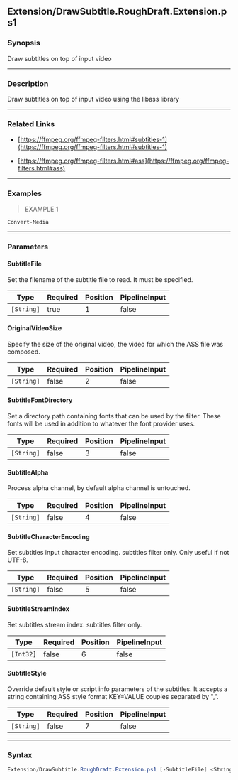 Extension/DrawSubtitle.RoughDraft.Extension.ps1
-----------------------------------------------




### Synopsis
Draw subtitles on top of input video



---


### Description

Draw subtitles on top of input video using the libass library



---


### Related Links
* [https://ffmpeg.org/ffmpeg-filters.html#subtitles-1](https://ffmpeg.org/ffmpeg-filters.html#subtitles-1)



* [https://ffmpeg.org/ffmpeg-filters.html#ass](https://ffmpeg.org/ffmpeg-filters.html#ass)





---


### Examples
> EXAMPLE 1

```PowerShell
Convert-Media
```


---


### Parameters
#### **SubtitleFile**

Set the filename of the subtitle file to read. It must be specified.






|Type      |Required|Position|PipelineInput|
|----------|--------|--------|-------------|
|`[String]`|true    |1       |false        |



#### **OriginalVideoSize**

Specify the size of the original video, the video for which the ASS file was composed.






|Type      |Required|Position|PipelineInput|
|----------|--------|--------|-------------|
|`[String]`|false   |2       |false        |



#### **SubtitleFontDirectory**

Set a directory path containing fonts that can be used by the filter.
These fonts will be used in addition to whatever the font provider uses.






|Type      |Required|Position|PipelineInput|
|----------|--------|--------|-------------|
|`[String]`|false   |3       |false        |



#### **SubtitleAlpha**

Process alpha channel, by default alpha channel is untouched.






|Type      |Required|Position|PipelineInput|
|----------|--------|--------|-------------|
|`[String]`|false   |4       |false        |



#### **SubtitleCharacterEncoding**

Set subtitles input character encoding. subtitles filter only. Only useful if not UTF-8.






|Type      |Required|Position|PipelineInput|
|----------|--------|--------|-------------|
|`[String]`|false   |5       |false        |



#### **SubtitleStreamIndex**

Set subtitles stream index. subtitles filter only.






|Type     |Required|Position|PipelineInput|
|---------|--------|--------|-------------|
|`[Int32]`|false   |6       |false        |



#### **SubtitleStyle**

Override default style or script info parameters of the subtitles.
It accepts a string containing ASS style format KEY=VALUE couples separated by ",".






|Type      |Required|Position|PipelineInput|
|----------|--------|--------|-------------|
|`[String]`|false   |7       |false        |





---


### Syntax
```PowerShell
Extension/DrawSubtitle.RoughDraft.Extension.ps1 [-SubtitleFile] <String> [[-OriginalVideoSize] <String>] [[-SubtitleFontDirectory] <String>] [[-SubtitleAlpha] <String>] [[-SubtitleCharacterEncoding] <String>] [[-SubtitleStreamIndex] <Int32>] [[-SubtitleStyle] <String>] [<CommonParameters>]
```

